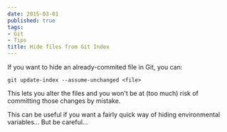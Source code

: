 ```yaml
---
date: 2015-03-01
published: true
tags:
- Git
- Tips
title: Hide files from Git Index
---
```


If you want to hide an already-commited file in Git, you can:

`git update-index --assume-unchanged <file>`

This lets you alter the files and you won't be at (too much) risk of committing those changes by mistake.

This can be useful if you want a fairly quick way of hiding environmental variables... But be careful...
